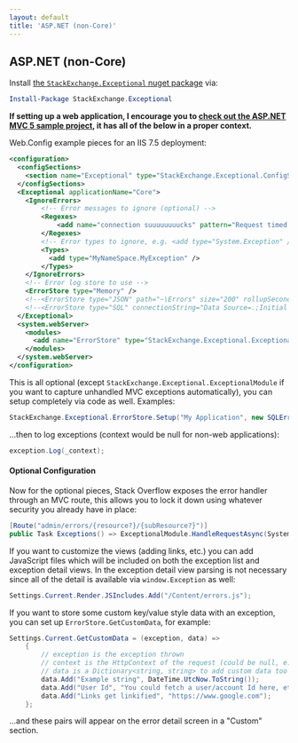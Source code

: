```yaml
---
layout: default
title: 'ASP.NET (non-Core)'
---
```

## ASP.NET (non-Core)

Install [the `StackExchange.Exceptional` nuget package](https://www.nuget.org/packages/StackExchange.Exceptional) via:

```powershell
Install-Package StackExchange.Exceptional
```

**If setting up a web application, I encourage you to [check out the ASP.NET MVC 5 sample project](https://github.com/NickCraver/StackExchange.Exceptional/tree/master/samples/Samples.MVC5), it has all of the below in a proper context.**

Web.Config example pieces for an IIS 7.5 deployment:

```xml
<configuration>
  <configSections>
    <section name="Exceptional" type="StackExchange.Exceptional.ConfigSettings, StackExchange.Exceptional"/>
  </configSections>
  <Exceptional applicationName="Core">
    <IgnoreErrors>
        <!-- Error messages to ignore (optional) -->
        <Regexes>
            <add name="connection suuuuuuuucks" pattern="Request timed out\.$" />
        </Regexes>
        <!-- Error types to ignore, e.g. <add type="System.Exception" /> or -->
        <Types>
          <add type="MyNameSpace.MyException" />
        </Types>
    </IgnoreErrors>
    <!-- Error log store to use -->
    <ErrorStore type="Memory" />
    <!--<ErrorStore type="JSON" path="~\Errors" size="200" rollupSeconds="300" />-->
    <!--<ErrorStore type="SQL" connectionString="Data Source=.;Initial Catalog=Exceptions;Uid=Exceptions;Pwd=iloveerrors" />-->
  </Exceptional>
  <system.webServer>
    <modules>
      <add name="ErrorStore" type="StackExchange.Exceptional.ExceptionalModule, StackExchange.Exceptional" />
    </modules>
  </system.webServer>
</configuration>
```

This is all optional (except `StackExchange.Exceptional.ExceptionalModule` if you want to capture unhandled MVC exceptions automatically), you can setup completely via code as well.  Examples:

```c#
StackExchange.Exceptional.ErrorStore.Setup("My Application", new SQLErrorStore(_connectionString));
```

...then to log exceptions (context would be null for non-web applications):

```c#
exception.Log(_context);
```

#### Optional Configuration

Now for the optional pieces, Stack Overflow exposes the error handler through an MVC route, this allows you to lock it down using whatever security you already have in place:

```c#
[Route("admin/errors/{resource?}/{subResource?}")]
public Task Exceptions() => ExceptionalModule.HandleRequestAsync(System.Web.HttpContext.Current);
```

If you want to customize the views (adding links, etc.) you can add JavaScript files which will be included on both the exception list and exception detail views.  In the exception detail view parsing is not necessary since all of the detail is available via `window.Exception` as well:

```c#
Settings.Current.Render.JSIncludes.Add("/Content/errors.js");
```

If you want to store some custom key/value style data with an exception, you can set up `ErrorStore.GetCustomData`, for example:

```c#
Settings.Current.GetCustomData = (exception, data) =>
    {
        // exception is the exception thrown
        // context is the HttpContext of the request (could be null, e.g. background thread exception)
        // data is a Dictionary<string, string> to add custom data too
        data.Add("Example string", DateTime.UtcNow.ToString());
        data.Add("User Id", "You could fetch a user/account Id here, etc.");
        data.Add("Links get linkified", "https://www.google.com");
    };
```
...and these pairs will appear on the error detail screen in a "Custom" section.